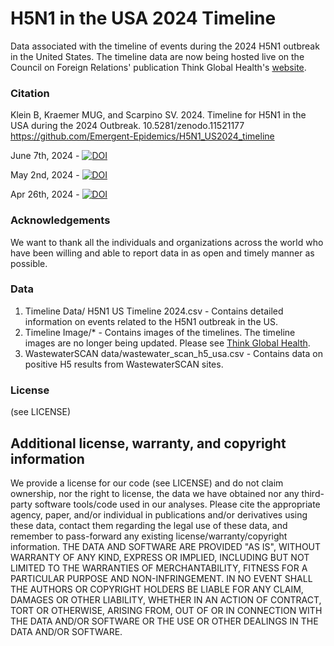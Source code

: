 # H5N1 in the USA 2024 Timeline
Data associated with the timeline of events during the 2024 H5N1 outbreak in the United States. The timeline data are now being hosted live on the Council on Foreign Relations' publication Think Global Health's [website](https://www.thinkglobalhealth.org/article/timeline-h5n1-bird-flu-outbreak-us).

### Citation
Klein B, Kraemer MUG, and Scarpino SV. 2024. Timeline for H5N1 in the USA during the 2024 Outbreak. 10.5281/zenodo.11521177 https://github.com/Emergent-Epidemics/H5N1_US2024_timeline 

June 7th, 2024 -  [![DOI](https://zenodo.org/badge/DOI/10.5281/zenodo.11521177.svg)](https://doi.org/10.5281/zenodo.11521177)

May 2nd, 2024 - [![DOI](https://zenodo.org/badge/DOI/10.5281/zenodo.11105390.svg)](https://doi.org/10.5281/zenodo.11105390)

Apr 26th, 2024 -  [![DOI](https://zenodo.org/badge/DOI/10.5281/zenodo.11075021.svg)](https://doi.org/10.5281/zenodo.11075021)

### Acknowledgements
We want to thank all the individuals and organizations across the world who have been willing and able to report data in as open and timely manner as possible. 

### Data
1. Timeline Data/ H5N1 US Timeline 2024.csv - Contains detailed information on events related to the H5N1 outbreak in the US. 
2. Timeline Image/* - Contains images of the timelines. The timeline images are no longer being updated. Please see [Think Global Health](https://www.thinkglobalhealth.org/article/timeline-h5n1-bird-flu-outbreak-us).
3. WastewaterSCAN data/wastewater_scan_h5_usa.csv - Contains data on positive H5 results from WastewaterSCAN sites. 

### License
(see LICENSE)

## Additional license, warranty, and copyright information
We provide a license for our code (see LICENSE) and do not claim ownership, nor the right to license, the data we have obtained nor any third-party software tools/code used in our analyses.  Please cite the appropriate agency, paper, and/or individual in publications and/or derivatives using these data, contact them regarding the legal use of these data, and remember to pass-forward any existing license/warranty/copyright information.  THE DATA AND SOFTWARE ARE PROVIDED "AS IS", WITHOUT WARRANTY OF ANY KIND, EXPRESS OR IMPLIED, INCLUDING BUT NOT LIMITED TO THE WARRANTIES OF MERCHANTABILITY, FITNESS FOR A PARTICULAR PURPOSE AND NON-INFRINGEMENT. IN NO EVENT SHALL THE AUTHORS OR COPYRIGHT HOLDERS BE LIABLE FOR ANY CLAIM, DAMAGES OR OTHER LIABILITY, WHETHER IN AN ACTION OF CONTRACT, TORT OR OTHERWISE, ARISING FROM, OUT OF OR IN CONNECTION WITH THE DATA AND/OR SOFTWARE OR THE USE OR OTHER DEALINGS IN THE DATA AND/OR SOFTWARE.